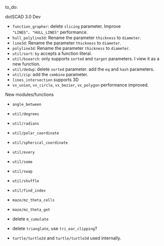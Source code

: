 to_do:



dotSCAD 3.0 Dev

- `function_grapher`: delete `slicing` parameter. Improve `"LINES"`、`"HULL_LINES"` performance.
- `hull_polyline3d`: Rename the parameter `thickness` to `diameter`.
- `line3d`: Rename the parameter `thickness` to `diameter`.
- `polyline3d`: Rename the parameter `thickness` to `diameter`.
- `util/sort`: `by` accepts a function literal.
- `util/bsearch`: only supports `sorted` and `target` parameters. I view it as a new function.
- `util/dedup`: delete `sorted` parameter. add the `eq` and `hash` parameters.
- `util/zip`: add the `combine` parameter.
- `lines_intersection` supports 3D
- `vx_union`, `vx_circle`, `vx_bezier`, `vx_polygon` performance improved.

New modules/functions

- `angle_between`
- `util/degrees`
- `util/radians`
- `util/polar_coordinate`
- `util/spherical_coordinate`
- `util/every`
- `util/some`
- `util/swap`
- `util/shuffle`
- `util/find_index`
- `maze/mz_theta_cells`
- `maze/mz_theta_get`

- delete `m_cumulate`
- delete `trianglate`, use `tri_ear_clipping`?
- `turtle/turtle2d` and `turtle/turtle3d` used internally.
